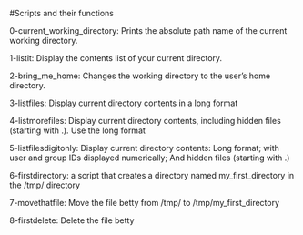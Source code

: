 #Scripts and their functions

0-current_working_directory:  Prints the absolute path name of the current working directory.

1-listit:  Display the contents list of your current directory.

2-bring_me_home:  Changes the working directory to the user’s home directory.

 3-listfiles: Display current directory contents in a long format

 4-listmorefiles: Display current directory contents, including hidden files (starting with .). Use the long format

 5-listfilesdigitonly: Display current directory contents: Long format; with user and group IDs displayed numerically; And hidden files (starting with .)

 6-firstdirectory: a script that creates a directory named my_first_directory in the /tmp/ directory

 7-movethatfile: Move the file betty from /tmp/ to /tmp/my_first_directory

 8-firstdelete: Delete the file betty
